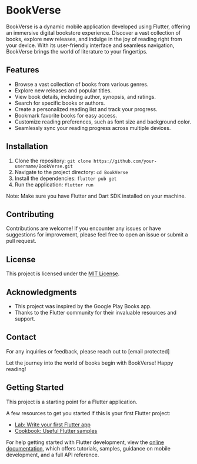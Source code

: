 # BookVerse

BookVerse is a dynamic mobile application developed using Flutter, offering an immersive digital bookstore experience. Discover a vast collection of books, explore new releases, and indulge in the joy of reading right from your device. With its user-friendly interface and seamless navigation, BookVerse brings the world of literature to your fingertips.

## Features

- Browse a vast collection of books from various genres.
- Explore new releases and popular titles.
- View book details, including author, synopsis, and ratings.
- Search for specific books or authors.
- Create a personalized reading list and track your progress.
- Bookmark favorite books for easy access.
- Customize reading preferences, such as font size and background color.
- Seamlessly sync your reading progress across multiple devices.

## Installation

1. Clone the repository: `git clone https://github.com/your-username/BookVerse.git`
2. Navigate to the project directory: `cd BookVerse`
3. Install the dependencies: `flutter pub get`
4. Run the application: `flutter run`

Note: Make sure you have Flutter and Dart SDK installed on your machine.

## Contributing

Contributions are welcome! If you encounter any issues or have suggestions for improvement, please feel free to open an issue or submit a pull request.

## License

This project is licensed under the [MIT License](LICENSE).

## Acknowledgments

- This project was inspired by the Google Play Books app.
- Thanks to the Flutter community for their invaluable resources and support.

## Contact

For any inquiries or feedback, please reach out to [email protected]

Let the journey into the world of books begin with BookVerse! Happy reading!
## Getting Started

This project is a starting point for a Flutter application.

A few resources to get you started if this is your first Flutter project:

- [Lab: Write your first Flutter app](https://docs.flutter.dev/get-started/codelab)
- [Cookbook: Useful Flutter samples](https://docs.flutter.dev/cookbook)

For help getting started with Flutter development, view the
[online documentation](https://docs.flutter.dev/), which offers tutorials,
samples, guidance on mobile development, and a full API reference.
